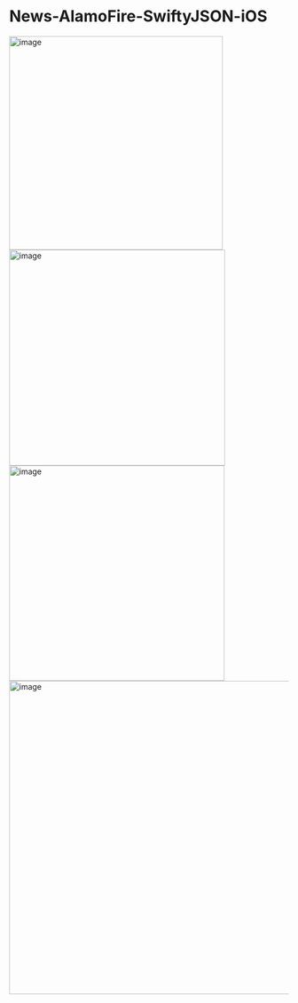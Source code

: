 # News-AlamoFire-SwiftyJSON-iOS

<img width="385" alt="image" src="https://user-images.githubusercontent.com/102688997/162598692-0828fa4a-61c2-4c6c-8573-81e0851fec3e.png">
<img width="389" alt="image" src="https://user-images.githubusercontent.com/102688997/162598705-1ea8f2f6-074a-45ae-9954-fc9fa8a8c991.png">
<img width="388" alt="image" src="https://user-images.githubusercontent.com/102688997/162598725-3b3ac961-0208-42ad-9abe-ba95ea64a78d.png">
<img width="565" alt="image" src="https://user-images.githubusercontent.com/102688997/162598878-36d6ecb1-c334-4684-8a00-8da3f95abad9.png">

